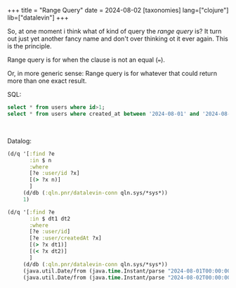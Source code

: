 +++
title = "Range Query"
date = 2024-08-02
[taxonomies]
lang=["clojure"]
lib=["datalevin"]
+++

So, at one moment i think what of kind of query the _range query_ is? It turn
out just yet another fancy name and don't over thinking ot it ever again. This
is the principle.

Range query is for when the clause is not an equal (`=`).

Or, in more generic sense: Range query is for whatever that could return more
than one exact result.

SQL:

```sql
select * from users where id>1;
select * from users where created_at between '2024-08-01' and '2024-08-02';
```

<br />

Datalog:

```clojure
(d/q '[:find ?e
       :in $ n
       :where
       [?e :user/id ?x]
       [(> ?x n)]
       ]
     (d/db (:qln.pnr/datalevin-conn qln.sys/*sys*))
     1)

(d/q '[:find ?e
       :in $ dt1 dt2
       :where
       [?e :user/id]
       [?e :user/createdAt ?x]
       [(> ?x dt1)]
       [(< ?x dt2)]
       ]
     (d/db (:qln.pnr/datalevin-conn qln.sys/*sys*))
     (java.util.Date/from (java.time.Instant/parse "2024-08-01T00:00:00Z"))
     (java.util.Date/from (java.time.Instant/parse "2024-08-02T00:00:00Z")))
```
